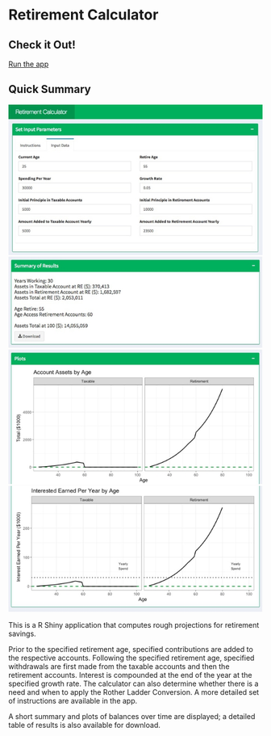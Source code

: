 # Retirement Calculator

## Check it Out!

[Run the app](https://jennynguyen.shinyapps.io/retirement_calculator/)


## Quick Summary

![screenshot of display 1](images/app_screenshot1.jpg)
![screenshot of display 2](images/app_screenshot2.jpg)
![screenshot of display 3](images/app_screenshot3.jpg)
![screenshot of display 4](images/app_screenshot4.jpg)

This is a R Shiny application that computes rough projections for retirement savings. 

Prior to the specified retirement age, specified contributions are added to the respective accounts. Following the specified retirement age, specified withdrawals are first made from the taxable accounts and then the retirement accounts. Interest is compounded at the end of the year at the specified growth rate. The calculator can also determine whether there is a need and when to apply the Rother Ladder Conversion. A more detailed set of instructions are available in the app.

A short summary and plots of balances over time are displayed; a detailed table of results is also available for download.
